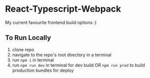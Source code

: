 # React-Typescript-Webpack
My current favourite frontend build options :)

## To Run Locally
1. clone repo
2. navigate to the repo's root directory in a terminal
2. run `npm i` in terminal
3. run `npm run dev` in terminal for dev build OR `npm run prod` to build production bundles for deploy
